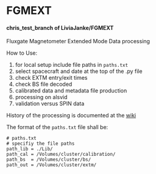 # FGMEXT

#### chris_test_branch of LiviaJanke/FGMEXT

Fluxgate Magnetometer Extended Mode Data processing

How to Use:
1. for local setup include file paths in `paths.txt`
2. select spacecraft and date at the top of the .py file
3. check EXTM entry/exit times
4. check BS file decoded
5. calibrated data and metadata file production
6. processing on alsvid
7. validation versus SPIN data

History of the processing is documented at the [wiki](https://github.com/LiviaJanke/FGMEXT/wiki)
 
The format of the `paths.txt` file shall be:
```
# paths.txt
# specifiy the file paths
path_lib = ./Lib/
path_cal = /Volumes/cluster/calibration/
path_bs  = /Volumes/cluster/bs/
path_out = /Volumes/cluster/extm/
```
